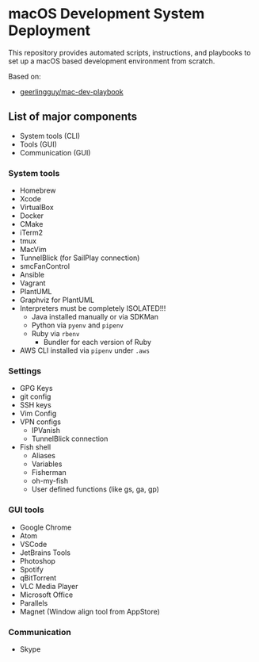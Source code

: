 # macOS Development System Deployment

This repository provides automated scripts, instructions, and playbooks to set up a macOS based development environment from scratch.

Based on:
   - [geerlingguy/mac-dev-playbook](https://github.com/geerlingguy/mac-dev-playbook)

## List of major components
* System tools (CLI)
* Tools (GUI)
* Communication (GUI)

### System tools
* Homebrew
* Xcode
* VirtualBox
* Docker
* CMake
* iTerm2
* tmux
* MacVim
* TunnelBlick (for SailPlay connection)
* smcFanControl
* Ansible
* Vagrant
* PlantUML
* Graphviz for PlantUML
* Interpreters must be completely ISOLATED!!!
  * Java installed manually or via SDKMan
  * Python via `pyenv` and `pipenv`
  * Ruby via `rbenv` 
    * Bundler for each version of Ruby
* AWS CLI installed via `pipenv` under `.aws`
 
### Settings
* GPG Keys
* git config
* SSH keys
* Vim Config
* VPN configs
  * IPVanish
  * TunnelBlick connection
* Fish shell
  * Aliases
  * Variables
  * Fisherman
  * oh-my-fish
  * User defined functions (like gs, ga, gp)


### GUI tools
* Google Chrome
* Atom
* VSCode
* JetBrains Tools
* Photoshop
* Spotify
* qBitTorrent
* VLC Media Player
* Microsoft Office
* Parallels
* Magnet (Window align tool from AppStore)

### Communication
* Skype 
